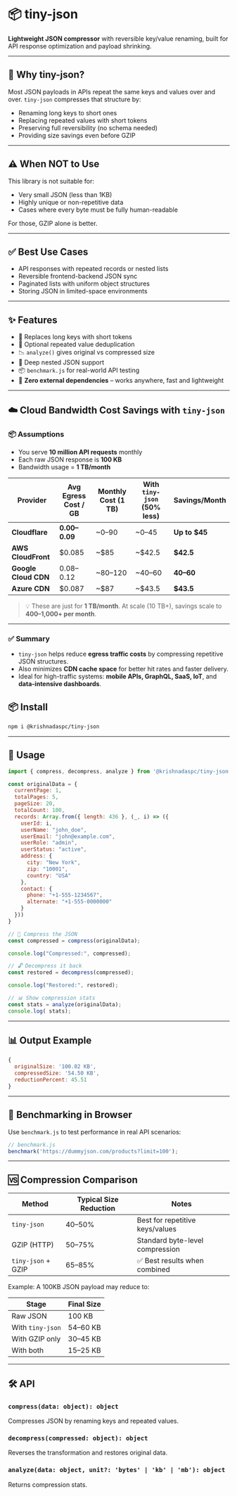 # 📦 tiny-json

**Lightweight JSON compressor** with reversible key/value renaming, built for API response optimization and payload shrinking.

---

## 🚀 Why tiny-json?

Most JSON payloads in APIs repeat the same keys and values over and over. `tiny-json` compresses that structure by:

* Renaming long keys to short ones
* Replacing repeated values with short tokens
* Preserving full reversibility (no schema needed)
* Providing size savings even before GZIP

---

## ⚠️ When NOT to Use

This library is not suitable for:

* Very small JSON (less than 1KB)
* Highly unique or non-repetitive data
* Cases where every byte must be fully human-readable

For those, GZIP alone is better.

---

## ✅ Best Use Cases

* API responses with repeated records or nested lists
* Reversible frontend-backend JSON sync
* Paginated lists with uniform object structures
* Storing JSON in limited-space environments

---

## ✨ Features

* 🔁 Replaces long keys with short tokens
* 🔄 Optional repeated value deduplication
* 📉 `analyze()` gives original vs compressed size
* 🔬 Deep nested JSON support
* 📦 `benchmark.js` for real-world API testing
* 🧩 **Zero external dependencies** – works anywhere, fast and lightweight

---

## ☁️ Cloud Bandwidth Cost Savings with `tiny-json`

### 📦 Assumptions

- You serve **10 million API requests** monthly
- Each raw JSON response is **100 KB**
- Bandwidth usage = **1 TB/month**

| Provider              | Avg Egress Cost / GB | Monthly Cost (1 TB) | With `tiny-json` (50% less) | Savings/Month |
|-----------------------|-----------------------|----------------------|------------------------------|----------------|
| **Cloudflare**        | **$0.00–$0.09**       | ~$0–$90              | ~$0–$45                      | **Up to $45**  |
| **AWS CloudFront**    | $0.085                | ~$85                 | ~$42.5                       | **$42.5**      |
| **Google Cloud CDN**  | $0.08–$0.12           | ~$80–$120            | ~$40–$60                     | **$40–$60**    |
| **Azure CDN**         | $0.087                | ~$87                 | ~$43.5                       | **$43.5**      |

> 💡 These are just for **1 TB/month**. At scale (10 TB+), savings scale to **$400–$1,000+ per month**.

---

### ✅ Summary

- `tiny-json` helps reduce **egress traffic costs** by compressing repetitive JSON structures.
- Also minimizes **CDN cache space** for better hit rates and faster delivery.
- Ideal for high-traffic systems: **mobile APIs, GraphQL, SaaS, IoT**, and **data-intensive dashboards**.


## 📦 Install

```bash
npm i @krishnadaspc/tiny-json
```

---

## 🔧 Usage

```js
import { compress, decompress, analyze } from '@krishnadaspc/tiny-json';

const originalData = {
  currentPage: 1,
  totalPages: 5,
  pageSize: 20,
  totalCount: 100,
  records: Array.from({ length: 436 }, (_, i) => ({
    userId: i,
    userName: "john_doe",
    userEmail: "john@example.com",
    userRole: "admin",
    userStatus: "active",
    address: {
      city: "New York",
      zip: "10001",
      country: "USA"
    },
    contact: {
      phone: "+1-555-1234567",
      alternate: "+1-555-0000000"
    }
  }))
}

// 🔐 Compress the JSON
const compressed = compress(originalData);

console.log("Compressed:", compressed);

// 🔓 Decompress it back
const restored = decompress(compressed);

console.log("Restored:", restored);

// 📊 Show compression stats
const stats = analyze(originalData);
console.log( stats);

```

---

## 📊 Output Example

```js
{
  originalSize: '100.02 KB',
  compressedSize: '54.50 KB',
  reductionPercent: 45.51
}
```

---

## 🧪 Benchmarking in Browser

Use `benchmark.js` to test performance in real API scenarios:

```js
// benchmark.js
benchmark('https://dummyjson.com/products?limit=100');
```

---

## 🆚 Compression Comparison

| Method              | Typical Size Reduction | Notes                                   |
|---------------------|-------------------------|----------------------------------------|
| `tiny-json`         | 40–50%                  | Best for repetitive keys/values        |
| GZIP (HTTP)         | 50–75%                  | Standard byte-level compression        |
| `tiny-json` + GZIP  | 65–85%                  | ✅ Best results when combined          |

Example: A 100KB JSON payload may reduce to:

| Stage                 | Final Size  |
|-----------------------|-------------|
| Raw JSON              | 100 KB      |
| With `tiny-json`      | 54–60 KB    |
| With GZIP only        | 30–45 KB    |
| With both             | 15–25 KB    |


---

## 🛠 API

### `compress(data: object): object`

Compresses JSON by renaming keys and repeated values.

### `decompress(compressed: object): object`

Reverses the transformation and restores original data.

### `analyze(data: object, unit?: 'bytes' | 'kb' | 'mb'): object`

Returns compression stats.
